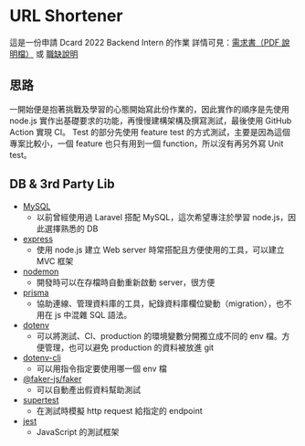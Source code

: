# URL Shortener

這是一份申請 Dcard 2022 Backend Intern 的作業
詳情可見：[需求書（PDF 說明檔）](https://drive.google.com/file/d/1AreBiHDUYXH6MI5OqWpKP-f6-W0zA8np/view) 或 [職缺說明](https://boards.greenhouse.io/dcard/jobs/3874841)

## 思路

一開始便是抱著挑戰及學習的心態開始寫此份作業的，因此實作的順序是先使用 node.js 實作出基礎要求的功能，再慢慢建構架構及撰寫測試，最後使用 GitHub Action 實現 CI。
Test 的部分先使用 feature test 的方式測試，主要是因為這個專案比較小，一個 feature 也只有用到一個 function，所以沒有再另外寫 Unit test。

## DB & 3rd Party Lib

- [MySQL](https://www.mysql.com/)
  - 以前曾經使用過 Laravel 搭配 MySQL，這次希望專注於學習 node.js，因此選擇熟悉的 DB
- [express](https://expressjs.com/)
  - 使用 node.js 建立 Web server 時常搭配且方便使用的工具，可以建立 MVC 框架
- [nodemon](https://www.npmjs.com/package/nodemon)
  - 開發時可以在存檔時自動重新啟動 server，很方便
- [prisma](https://www.prisma.io/)
  - 協助連線、管理資料庫的工具，紀錄資料庫欄位變動（migration），也不用在 js 中混雜 SQL 語法。
- [dotenv](https://www.npmjs.com/package/dotenv)
  - 可以將測試、CI、production 的環境變數分開獨立成不同的 env 檔。方便管理，也可以避免 production 的資料被放進 git
- [dotenv-cli](https://www.npmjs.com/package/dotenv-cli)
  - 可以用指令指定要使用哪一個 env 檔
- [@faker-js/faker](https://www.npmjs.com/package/@faker-js/faker)
  - 可以自動產出假資料幫助測試
- [supertest](https://www.npmjs.com/package/supertest)
  - 在測試時模擬 http request 給指定的 endpoint
- [jest](https://jestjs.io/)
  - JavaScript 的測試框架

